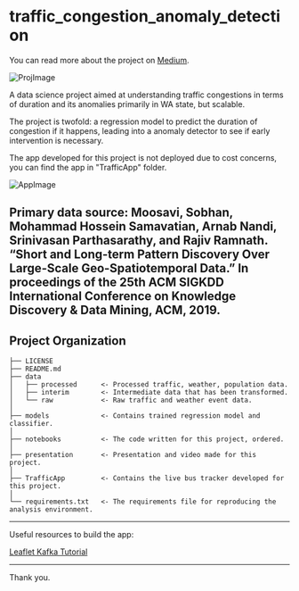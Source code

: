 traffic_congestion_anomaly_detection
==============================

You can read more about the project on [Medium](https://medium.com/@opophehu/placeholder-for-traffic-congestion-972873feee8a). 

![ProjImage](https://steam-discount-predictor.s3-us-west-2.amazonaws.com/static/p5.jpg)

A data science project aimed at understanding traffic congestions in terms of duration and its anomalies primarily in WA state, but scalable.

The project is twofold: a regression model to predict the duration of congestion if it happens, leading into a anomaly detector to see if early intervention is necessary.

The app developed for this project is not deployed due to cost concerns, you can find the app in "TrafficApp" folder.

![AppImage](https://steam-discount-predictor.s3-us-west-2.amazonaws.com/static/bus_tracker_pic.JPG)

Primary data source: 
    Moosavi, Sobhan, Mohammad Hossein Samavatian, Arnab Nandi, Srinivasan Parthasarathy, and Rajiv Ramnath. “Short and Long-term Pattern Discovery Over Large-Scale Geo-Spatiotemporal Data.” In proceedings of the 25th ACM SIGKDD International Conference on Knowledge Discovery & Data Mining, ACM, 2019.
------------

Project Organization
------------

    ├── LICENSE
    ├── README.md        
    ├── data
    │   ├── processed      <- Processed traffic, weather, population data.
    │   ├── interim        <- Intermediate data that has been transformed.
    │   └── raw            <- Raw traffic and weather event data.
    │
    ├── models             <- Contains trained regression model and classifier.
    │
    ├── notebooks          <- The code written for this project, ordered.
    │
    ├── presentation       <- Presentation and video made for this project.
    │
    ├── TrafficApp         <- Contains the live bus tracker developed for this project.
    │
    └── requirements.txt   <- The requirements file for reproducing the analysis environment.


--------

Useful resources to build the app:

[Leaflet Kafka Tutorial](https://www.youtube.com/watch?v=MuLMxeI7Ytk)  

--------
Thank you.

